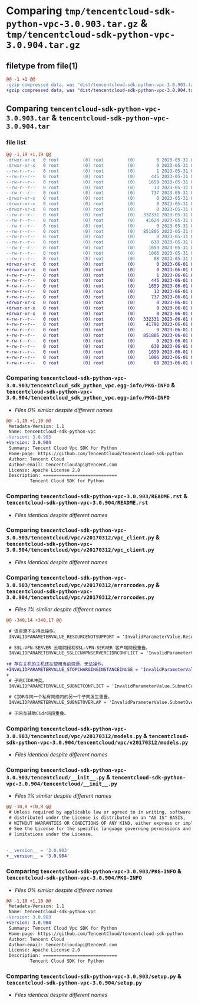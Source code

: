 # Comparing `tmp/tencentcloud-sdk-python-vpc-3.0.903.tar.gz` & `tmp/tencentcloud-sdk-python-vpc-3.0.904.tar.gz`

## filetype from file(1)

```diff
@@ -1 +1 @@
-gzip compressed data, was "dist/tencentcloud-sdk-python-vpc-3.0.903.tar", last modified: Wed May 31 02:25:52 2023, max compression
+gzip compressed data, was "dist/tencentcloud-sdk-python-vpc-3.0.904.tar", last modified: Thu Jun  1 02:50:55 2023, max compression
```

## Comparing `tencentcloud-sdk-python-vpc-3.0.903.tar` & `tencentcloud-sdk-python-vpc-3.0.904.tar`

### file list

```diff
@@ -1,19 +1,19 @@
-drwxr-xr-x   0 root         (0) root         (0)        0 2023-05-31 02:25:52.000000 tencentcloud-sdk-python-vpc-3.0.903/
-drwxr-xr-x   0 root         (0) root         (0)        0 2023-05-31 02:25:52.000000 tencentcloud-sdk-python-vpc-3.0.903/tencentcloud_sdk_python_vpc.egg-info/
--rw-r--r--   0 root         (0) root         (0)        1 2023-05-31 02:25:52.000000 tencentcloud-sdk-python-vpc-3.0.903/tencentcloud_sdk_python_vpc.egg-info/dependency_links.txt
--rw-r--r--   0 root         (0) root         (0)      445 2023-05-31 02:25:52.000000 tencentcloud-sdk-python-vpc-3.0.903/tencentcloud_sdk_python_vpc.egg-info/SOURCES.txt
--rw-r--r--   0 root         (0) root         (0)     1659 2023-05-31 02:25:52.000000 tencentcloud-sdk-python-vpc-3.0.903/tencentcloud_sdk_python_vpc.egg-info/PKG-INFO
--rw-r--r--   0 root         (0) root         (0)       13 2023-05-31 02:25:52.000000 tencentcloud-sdk-python-vpc-3.0.903/tencentcloud_sdk_python_vpc.egg-info/top_level.txt
--rw-r--r--   0 root         (0) root         (0)      737 2023-05-31 02:25:51.000000 tencentcloud-sdk-python-vpc-3.0.903/README.rst
-drwxr-xr-x   0 root         (0) root         (0)        0 2023-05-31 02:25:52.000000 tencentcloud-sdk-python-vpc-3.0.903/tencentcloud/
-drwxr-xr-x   0 root         (0) root         (0)        0 2023-05-31 02:25:52.000000 tencentcloud-sdk-python-vpc-3.0.903/tencentcloud/vpc/
-drwxr-xr-x   0 root         (0) root         (0)        0 2023-05-31 02:25:52.000000 tencentcloud-sdk-python-vpc-3.0.903/tencentcloud/vpc/v20170312/
--rw-r--r--   0 root         (0) root         (0)   332331 2023-05-31 02:25:51.000000 tencentcloud-sdk-python-vpc-3.0.903/tencentcloud/vpc/v20170312/vpc_client.py
--rw-r--r--   0 root         (0) root         (0)    41624 2023-05-31 02:25:51.000000 tencentcloud-sdk-python-vpc-3.0.903/tencentcloud/vpc/v20170312/errorcodes.py
--rw-r--r--   0 root         (0) root         (0)        0 2023-05-31 02:25:51.000000 tencentcloud-sdk-python-vpc-3.0.903/tencentcloud/vpc/v20170312/__init__.py
--rw-r--r--   0 root         (0) root         (0)   851805 2023-05-31 02:25:51.000000 tencentcloud-sdk-python-vpc-3.0.903/tencentcloud/vpc/v20170312/models.py
--rw-r--r--   0 root         (0) root         (0)        0 2023-05-31 02:25:51.000000 tencentcloud-sdk-python-vpc-3.0.903/tencentcloud/vpc/__init__.py
--rw-r--r--   0 root         (0) root         (0)      630 2023-05-31 02:25:51.000000 tencentcloud-sdk-python-vpc-3.0.903/tencentcloud/__init__.py
--rw-r--r--   0 root         (0) root         (0)     1659 2023-05-31 02:25:52.000000 tencentcloud-sdk-python-vpc-3.0.903/PKG-INFO
--rw-r--r--   0 root         (0) root         (0)     1006 2023-05-31 02:25:51.000000 tencentcloud-sdk-python-vpc-3.0.903/setup.py
--rw-r--r--   0 root         (0) root         (0)       88 2023-05-31 02:25:52.000000 tencentcloud-sdk-python-vpc-3.0.903/setup.cfg
+drwxr-xr-x   0 root         (0) root         (0)        0 2023-06-01 02:50:55.000000 tencentcloud-sdk-python-vpc-3.0.904/
+drwxr-xr-x   0 root         (0) root         (0)        0 2023-06-01 02:50:55.000000 tencentcloud-sdk-python-vpc-3.0.904/tencentcloud_sdk_python_vpc.egg-info/
+-rw-r--r--   0 root         (0) root         (0)        1 2023-06-01 02:50:55.000000 tencentcloud-sdk-python-vpc-3.0.904/tencentcloud_sdk_python_vpc.egg-info/dependency_links.txt
+-rw-r--r--   0 root         (0) root         (0)      445 2023-06-01 02:50:55.000000 tencentcloud-sdk-python-vpc-3.0.904/tencentcloud_sdk_python_vpc.egg-info/SOURCES.txt
+-rw-r--r--   0 root         (0) root         (0)     1659 2023-06-01 02:50:55.000000 tencentcloud-sdk-python-vpc-3.0.904/tencentcloud_sdk_python_vpc.egg-info/PKG-INFO
+-rw-r--r--   0 root         (0) root         (0)       13 2023-06-01 02:50:55.000000 tencentcloud-sdk-python-vpc-3.0.904/tencentcloud_sdk_python_vpc.egg-info/top_level.txt
+-rw-r--r--   0 root         (0) root         (0)      737 2023-06-01 02:50:55.000000 tencentcloud-sdk-python-vpc-3.0.904/README.rst
+drwxr-xr-x   0 root         (0) root         (0)        0 2023-06-01 02:50:55.000000 tencentcloud-sdk-python-vpc-3.0.904/tencentcloud/
+drwxr-xr-x   0 root         (0) root         (0)        0 2023-06-01 02:50:55.000000 tencentcloud-sdk-python-vpc-3.0.904/tencentcloud/vpc/
+drwxr-xr-x   0 root         (0) root         (0)        0 2023-06-01 02:50:55.000000 tencentcloud-sdk-python-vpc-3.0.904/tencentcloud/vpc/v20170312/
+-rw-r--r--   0 root         (0) root         (0)   332331 2023-06-01 02:50:55.000000 tencentcloud-sdk-python-vpc-3.0.904/tencentcloud/vpc/v20170312/vpc_client.py
+-rw-r--r--   0 root         (0) root         (0)    41791 2023-06-01 02:50:55.000000 tencentcloud-sdk-python-vpc-3.0.904/tencentcloud/vpc/v20170312/errorcodes.py
+-rw-r--r--   0 root         (0) root         (0)        0 2023-06-01 02:50:55.000000 tencentcloud-sdk-python-vpc-3.0.904/tencentcloud/vpc/v20170312/__init__.py
+-rw-r--r--   0 root         (0) root         (0)   851805 2023-06-01 02:50:55.000000 tencentcloud-sdk-python-vpc-3.0.904/tencentcloud/vpc/v20170312/models.py
+-rw-r--r--   0 root         (0) root         (0)        0 2023-06-01 02:50:55.000000 tencentcloud-sdk-python-vpc-3.0.904/tencentcloud/vpc/__init__.py
+-rw-r--r--   0 root         (0) root         (0)      630 2023-06-01 02:50:55.000000 tencentcloud-sdk-python-vpc-3.0.904/tencentcloud/__init__.py
+-rw-r--r--   0 root         (0) root         (0)     1659 2023-06-01 02:50:55.000000 tencentcloud-sdk-python-vpc-3.0.904/PKG-INFO
+-rw-r--r--   0 root         (0) root         (0)     1006 2023-06-01 02:50:55.000000 tencentcloud-sdk-python-vpc-3.0.904/setup.py
+-rw-r--r--   0 root         (0) root         (0)       88 2023-06-01 02:50:55.000000 tencentcloud-sdk-python-vpc-3.0.904/setup.cfg
```

### Comparing `tencentcloud-sdk-python-vpc-3.0.903/tencentcloud_sdk_python_vpc.egg-info/PKG-INFO` & `tencentcloud-sdk-python-vpc-3.0.904/tencentcloud_sdk_python_vpc.egg-info/PKG-INFO`

 * *Files 0% similar despite different names*

```diff
@@ -1,10 +1,10 @@
 Metadata-Version: 1.1
 Name: tencentcloud-sdk-python-vpc
-Version: 3.0.903
+Version: 3.0.904
 Summary: Tencent Cloud Vpc SDK for Python
 Home-page: https://github.com/TencentCloud/tencentcloud-sdk-python
 Author: Tencent Cloud
 Author-email: tencentcloudapi@tencent.com
 License: Apache License 2.0
 Description: ============================
         Tencent Cloud SDK for Python
```

### Comparing `tencentcloud-sdk-python-vpc-3.0.903/README.rst` & `tencentcloud-sdk-python-vpc-3.0.904/README.rst`

 * *Files identical despite different names*

### Comparing `tencentcloud-sdk-python-vpc-3.0.903/tencentcloud/vpc/v20170312/vpc_client.py` & `tencentcloud-sdk-python-vpc-3.0.904/tencentcloud/vpc/v20170312/vpc_client.py`

 * *Files identical despite different names*

### Comparing `tencentcloud-sdk-python-vpc-3.0.903/tencentcloud/vpc/v20170312/errorcodes.py` & `tencentcloud-sdk-python-vpc-3.0.904/tencentcloud/vpc/v20170312/errorcodes.py`

 * *Files 1% similar despite different names*

```diff
@@ -340,14 +340,17 @@
 
 # 该资源不支持此操作。
 INVALIDPARAMETERVALUE_RESOURCENOTSUPPORT = 'InvalidParameterValue.ResourceNotSupport'
 
 # SSL-VPN-SERVER 云端网段和SSL-VPN-SERVER 客户端网段重叠。
 INVALIDPARAMETERVALUE_SSLCCNVPNSERVERCIDRCONFLICT = 'InvalidParameterValue.SslCcnVpnServerCidrConflict'
 
+# 存在关机的主机还在使用当前资源，无法操作。
+INVALIDPARAMETERVALUE_STOPCHARGINGINSTANCEINUSE = 'InvalidParameterValue.StopChargingInstanceInUse'
+
 # 子网CIDR冲突。
 INVALIDPARAMETERVALUE_SUBNETCONFLICT = 'InvalidParameterValue.SubnetConflict'
 
 # CIDR与同一个私有网络内的另一个子网发生重叠。
 INVALIDPARAMETERVALUE_SUBNETOVERLAP = 'InvalidParameterValue.SubnetOverlap'
 
 # 子网与辅助Cidr网段重叠。
```

### Comparing `tencentcloud-sdk-python-vpc-3.0.903/tencentcloud/vpc/v20170312/models.py` & `tencentcloud-sdk-python-vpc-3.0.904/tencentcloud/vpc/v20170312/models.py`

 * *Files identical despite different names*

### Comparing `tencentcloud-sdk-python-vpc-3.0.903/tencentcloud/__init__.py` & `tencentcloud-sdk-python-vpc-3.0.904/tencentcloud/__init__.py`

 * *Files 1% similar despite different names*

```diff
@@ -10,8 +10,8 @@
 # Unless required by applicable law or agreed to in writing, software
 # distributed under the License is distributed on an "AS IS" BASIS,
 # WITHOUT WARRANTIES OR CONDITIONS OF ANY KIND, either express or implied.
 # See the License for the specific language governing permissions and
 # limitations under the License.
 
 
-__version__ = '3.0.903'
+__version__ = '3.0.904'
```

### Comparing `tencentcloud-sdk-python-vpc-3.0.903/PKG-INFO` & `tencentcloud-sdk-python-vpc-3.0.904/PKG-INFO`

 * *Files 0% similar despite different names*

```diff
@@ -1,10 +1,10 @@
 Metadata-Version: 1.1
 Name: tencentcloud-sdk-python-vpc
-Version: 3.0.903
+Version: 3.0.904
 Summary: Tencent Cloud Vpc SDK for Python
 Home-page: https://github.com/TencentCloud/tencentcloud-sdk-python
 Author: Tencent Cloud
 Author-email: tencentcloudapi@tencent.com
 License: Apache License 2.0
 Description: ============================
         Tencent Cloud SDK for Python
```

### Comparing `tencentcloud-sdk-python-vpc-3.0.903/setup.py` & `tencentcloud-sdk-python-vpc-3.0.904/setup.py`

 * *Files identical despite different names*

